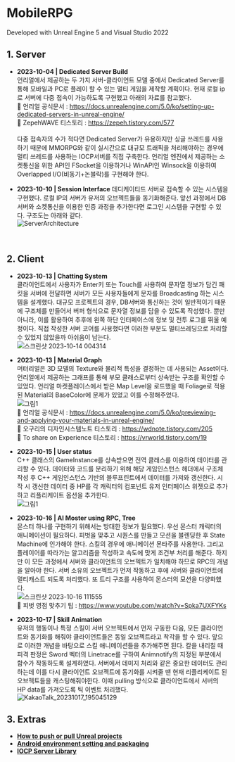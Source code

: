# MobileRPG
Developed with Unreal Engine 5 and Visual Studio 2022

## 1. Server
- <b>2023-10-04 | Dedicated Server Build</b><br> 언리얼에서 제공하는 두 가지 서버-클라이언트 모델 중에서 Dedicated Server를 통해 모바일과 PC로 플레이 할 수 있는 멀티 게임을 제작할 계획이다. 현재 로컬 ip로 서버에 다중 접속이 가능하도록 구현했고 아래의 자료를 참고했다.<br>🔗 언리얼 공식문서 : https://docs.unrealengine.com/5.0/ko/setting-up-dedicated-servers-in-unreal-engine/ <br>🔗 ZepehWAVE 티스토리 : https://zepeh.tistory.com/577<br><br> 다중 접속자의 수가 적다면 Dedicated Server가 유용하지만 싱글 쓰레드를 사용하기 때문에 MMORPG와 같이 실시간으로 대규모 트래픽을 처리해야하는 경우에 멀티 쓰레드를 사용하는 IOCP서버를 직접 구축한다. 언리얼 엔진에서 제공하는 소켓통신을 위한 API인 FSocket을 이용하거나 WinAPI인 Winsock을 이용하여 Overlapped I/O(비동기+논블락)를 구현해야 한다.<br>

- <b>2023-10-10 | Session Interface</b> 데디케이티드 서버로 접속할 수 있는 시스템을 구현했다. 로컬 IP의 서버가 유저의 오브젝트들을 동기화해준다. 앞선 과정에서 DB서버와 소켓통신을 이용한 인증 과정을 추가한다면 로그인 시스템을 구현할 수 있다. 구조도는 아래와 같다.<br> ![ServerArchitecture](https://github.com/ongsiru/MobileRPG/assets/99703356/a4b8f6c0-dcf2-4094-9bad-52c3de132fcf)

<br>

## 2. Client
- <b>2023-10-13 | Chatting System</b><br> 클라이언트에서 사용자가 Enter키 또는 Touch를 사용하여 문자열 정보가 담긴 패킷을 서버에 전달하면 서버가 모든 사용자들에게 문자를 Broadcasting 하는 시스템을 설계했다. 대규모 프로젝트의 경우, DB서버와 통신하는 것이 일반적이기 때문에 구조체를 만들어서 버퍼 형식으로 문자열 정보를 담을 수 있도록 작성했다. 뿐만 아니라, 이를 활용하여 추후에 왼쪽 하단 인터페이스에 정보 및 전투 로그를 뛰울 예정이다. 직접 작성한 서버 코어를 사용했다면 이러한 부분도 멀티쓰레딩으로 처리할 수 있었지 않았을까 아쉬움이 남는다. <br>
![스크린샷 2023-10-14 004314](https://github.com/ongsiru/MobileRPG/assets/99703356/ed2d6d7b-caf5-478e-9035-73dd6042111b)

- <b>2023-10-13 | Material Graph</b><br> 머터리얼은 3D 모델의 Texture와 물리적 특성을 결정하는 데 사용되는 Asset이다. 언리얼에서 제공하는 그래프를 통해 부모 클래스로부터 상속받는 구조를 확인할 수 있었다. 언리얼 마켓플레이스에서 받은 Map Level을 로드했을 때 Foliage로 적용된 Material의 BaseColor에 문제가 있었고 이를 수정해주었다. <br> 
![그림1](https://github.com/ongsiru/MobileRPG/assets/99703356/30cbd0a9-9882-4264-ab26-f7668cabb2e6)
<br>🔗 언리얼 공식문서 : https://docs.unrealengine.com/5.0/ko/previewing-and-applying-your-materials-in-unreal-engine/
<br>🔗 오구리의 디자인시스템노트 티스토리 : https://wdnote.tistory.com/205
<br>🔗 To share on Experience 티스토리 : https://vrworld.tistory.com/19

- <b>2023-10-15 | User status</b><br> C++ 클래스의 GameInstance를 상속받으면 전역 클래스를 이용하여 데이터를 관리할 수 있다. 데이터와 코드를 분리하기 위해 해당 게임인스턴스 헤더에서 구조체 작성 후 C++ 게임인스턴스 기반의 블루프린트에서 데이터를 가져와 갱신한다. 시작 시 갱신한 데이터 중 HP를 각 캐릭터의 컴포넌트 유저 인터페이스 위젯으로 추가하고 리플리케이트 옵션을 추가한다. <br>
![그림1](https://github.com/ongsiru/MobileRPG/assets/99703356/64ceb225-5056-479e-aaee-d73b3baca347)


- <b>2023-10-16 | AI Moster using RPC, Tree </b><br> 몬스터 하나를 구현하기 위해서는 방대한 정보가 필요했다. 우선 몬스터 캐릭터의 애니메이션이 필요하다. 피벗을 맞추고 시퀀스를 만들고 모션을 블렌딩한 후 State Machine에 인가해야 한다. 스킬의 경우에 애니메이션 몬타주를 사용한다. 그리고 플레이어를 따라가는 알고리즘을 작성하고 속도에 맞게 조건부 처리를 해준다. 하지만 이 모든 과정에서 서버와 클라이언트의 오브젝트가 일치해야 하므로 RPC의 개념을 알아야 한다. 서버 소유의 오브젝트가 먼저 작동하고 후에 서버와 클라이언트에 멀티캐스트 되도록 처리했다. 또 트리 구조를 사용하여 몬스터의 모션을 다양화했다. <br>
![스크린샷 2023-10-16 111555](https://github.com/ongsiru/MobileRPG/assets/99703356/f3d3b995-8811-4761-8ed5-7eb73b6ad215)
<br>🔗 피벗 영점 맞추기 팁 : https://www.youtube.com/watch?v=Spka7UXFYKs

- <b>2023-10-17 | Skill Animation </b><br> 유저의 행동이나 특정 스킬이 서버 오브젝트에서 먼저 구동한 다음, 모든 클라이언트와 동기화를 해줘야 클라이언트들은 동일 오브젝트라고 착각을 할 수 있다. 앞으로 이러한 개념을 바탕으로 스킬 애니메이션들을 추가해주면 된다. 칼을 내리칠 때 피격 판정은 Sword 벡터의 Linetrace를 구하여 Animnotify의 지정된 부분에서 함수가 작동하도록 설계하였다. 서버에서 데미지 처리와 같은 중요한 데이터도 관리하는데 이를 다시 클라이언트 오브젝트에 동기화를 시켜줄 땐 현재 리플리케이트 된 오브젝트들을 캐스팅해줘야한다. 이때 pulling 방식으로 클라이언트에서 서버의 HP data를 가져오도록 틱 이벤트 처리했다.<br>
![KakaoTalk_20231017_195045129](https://github.com/ongsiru/MobileRPG/assets/99703356/82dfcaf7-22e5-4615-921a-7c0fd7201b5e)

## 3. Extras
- <b><a href="https://www.youtube.com/watch?v=n3x1fErlmYA">How to push or pull Unreal projects</a></b>
- <b><a href="https://www.youtube.com/watch?v=7payS86oJ0k">Android environment setting and packaging</a></b>
- <b><a href="https://dockdocklife.tistory.com/entry/%EB%84%A4%ED%8A%B8%EC%9B%8C%ED%81%AC-%EB%9D%BC%EC%9D%B4%EB%B8%8C%EB%9F%AC%EB%A6%AC-%EB%A7%8C%EB%93%A4%EA%B8%B0Iocp-Core">IOCP Server Library</a></b>
